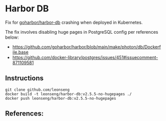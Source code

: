 # Harbor DB

Fix for [goharbor/harbor-db](https://registry.hub.docker.com/r/goharbor/harbor-db) crashing when deployed in Kubernetes.

The fix involves disabling huge pages in PostgreSQL config per references below:

- https://github.com/goharbor/harbor/blob/main/make/photon/db/Dockerfile.base
- https://github.com/docker-library/postgres/issues/451#issuecomment-871109581

## Instructions
```
git clone github.com/leonseng
docker build -t leonseng/harbor-db:v2.5.5-no-hugepages ./
docker push leonseng/harbor-db:v2.5.5-no-hugepages
```

## References:
